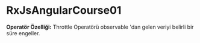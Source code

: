 # RxJsAngularCourse01

**Operatör Özelliği:** Throttle Operatörü observable 'dan gelen veriyi belirli bir süre engeller.

